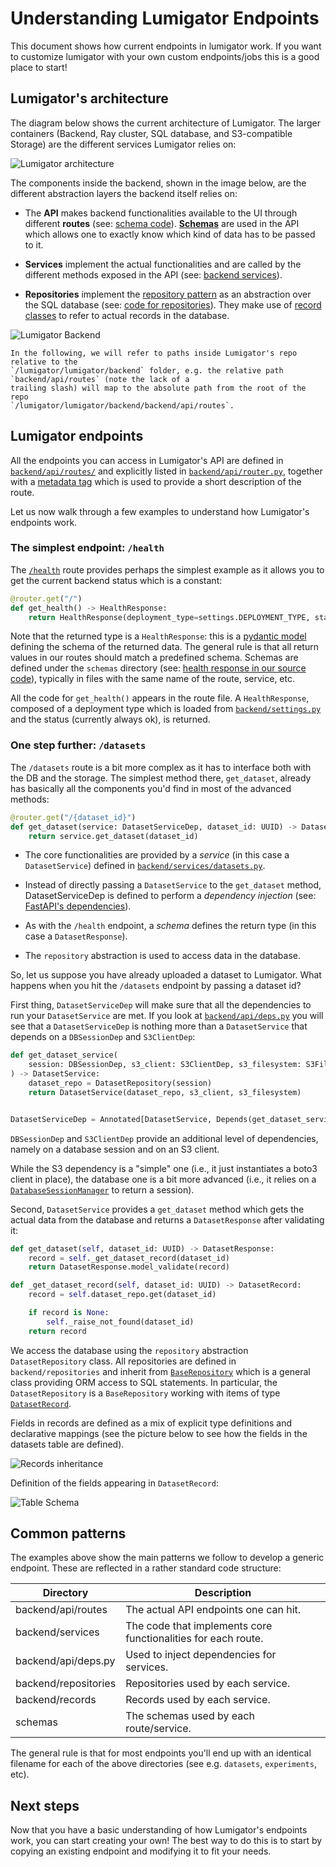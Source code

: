 # Understanding Lumigator Endpoints

This document shows how current endpoints in lumigator work. If you want to customize lumigator with
your own custom endpoints/jobs this is a good place to start!

## Lumigator's architecture

The diagram below shows the current architecture of Lumigator. The larger containers (Backend, Ray
cluster, SQL database, and S3-compatible Storage) are the different services Lumigator relies on:

![Lumigator architecture](../../assets/lumigator-architecture.svg)

The components inside the backend, shown in the image below, are the different abstraction layers
the backend itself relies on:

* The **API** makes backend functionalities available to the UI through different **routes** (see: [schema code](https://github.com/mozilla-ai/lumigator/blob/|commit_id|/lumigator/lumigator/backend/backend/api/routes)).
  [**Schemas**](https://github.com/mozilla-ai/lumigator/blob/|commit_id|/lumigator/lumigator/schemas/schemas)
  are used in the API which allows one to exactly know which kind of data has to be passed to it.

* **Services** implement the actual functionalities and are called by the different methods exposed
  in the API (see: [backend services](https://github.com/mozilla-ai/lumigator/blob/|commit_id|/lumigator/lumigator/backend/backend/services)).

* **Repositories** implement the [repository pattern](https://www.cosmicpython.com/book/chapter_02_repository.html)
  as an abstraction over the SQL database (see: [code for repositories](https://github.com/mozilla-ai/lumigator/blob/|commit_id|/lumigator/lumigator/backend/backend/repositories)).
  They make use of [record classes](https://github.com/mozilla-ai/lumigator/blob/|commit_id|/lumigator/lumigator/backend/backend/records) to refer to actual records in the database.

![Lumigator Backend](../../assets/lumigator-backend.svg)

```{admonition} Notation
In the following, we will refer to paths inside Lumigator's repo relative to the
`/lumigator/lumigator/backend` folder, e.g. the relative path `backend/api/routes` (note the lack of a
trailing slash) will map to the absolute path from the root of the repo
`/lumigator/lumigator/backend/backend/api/routes`.
```

## Lumigator endpoints

All the endpoints you can access in Lumigator's API are defined in
[`backend/api/routes/`](https://github.com/mozilla-ai/lumigator/blob/|commit_id|/lumigator/lumigator/backend/backend/api/routes)
and explicitly listed in
[`backend/api/router.py`](https://github.com/mozilla-ai/lumigator/blob/|commit_id|/lumigator/lumigator/backend/backend/api/router.py),
together with a [metadata tag](https://github.com/mozilla-ai/lumigator/blob/|commit_id|/lumigator/lumigator/backend/backend/api/tags.py)
which is used to provide a short description of the route.

Let us now walk through a few examples to understand how Lumigator's endpoints work.

### The simplest endpoint: `/health`

The [`/health`](https://github.com/mozilla-ai/lumigator/blob/|commit_id|/lumigator/lumigator/backend/backend/api/routes/health.py)
route provides perhaps the simplest example as it allows you to get the current backend status which
is a constant:

```python
@router.get("/")
def get_health() -> HealthResponse:
    return HealthResponse(deployment_type=settings.DEPLOYMENT_TYPE, status="OK")
```

Note that the returned type is a `HealthResponse`: this is a
[pydantic model](https://docs.pydantic.dev/latest/api/base_model/) defining the schema of the
returned data. The general rule is that all return values in our routes should match a predefined
schema. Schemas are defined under the `schemas` directory (see: [health response in our source code](https://github.com/mozilla-ai/lumigator/blob/|commit_id|/lumigator/lumigator/schemas/lumigator_schemas/extras.py#L16)),
typically in files with the same name of the route, service, etc.

All the code for `get_health()` appears in the route file. A `HealthResponse`, composed of a
deployment type which is loaded from
[`backend/settings.py`](https://github.com/mozilla-ai/lumigator/blob/|commit_id|/lumigator/lumigator/backend/backend/settings.py#L12)
and the status (currently always ok), is returned.

### One step further: `/datasets`

The `/datasets` route is a bit more complex as it has to interface both with the DB and the storage.
The simplest method there, `get_dataset`, already has basically all the components you'd find in
most of the advanced methods:

```python
@router.get("/{dataset_id}")
def get_dataset(service: DatasetServiceDep, dataset_id: UUID) -> DatasetResponse:
    return service.get_dataset(dataset_id)
```

* The core functionalities are provided by a *service* (in this case a `DatasetService`) defined in
  [`backend/services/datasets.py`](https://github.com/mozilla-ai/lumigator/blob/|commit_id|/lumigator/lumigator/backend/backend/services/datasets.py).

* Instead of directly passing a `DatasetService` to the `get_dataset` method, DatasetServiceDep is
  defined to perform a *dependency injection* (see:
  [FastAPI's dependencies](https://fastapi.tiangolo.com/tutorial/dependencies/)).

* As with the `/health` endpoint, a *schema* defines the return type (in this case a
  `DatasetResponse`).

* The `repository` abstraction is used to access data in the database.

So, let us suppose you have already uploaded a dataset to Lumigator. What happens when you hit the
`/datasets` endpoint by passing a dataset id?

First thing, `DatasetServiceDep` will make sure that all the dependencies to run your
`DatasetService` are met. If you look at
[`backend/api/deps.py`](https://github.com/mozilla-ai/lumigator/blob/|commit_id|/lumigator/lumigator/backend/backend/api/deps.py)
you will see that a `DatasetServiceDep` is nothing more than a `DatasetService` that depends on a
`DBSessionDep` and `S3ClientDep`:

```python
def get_dataset_service(
    session: DBSessionDep, s3_client: S3ClientDep, s3_filesystem: S3FileSystemDep
) -> DatasetService:
    dataset_repo = DatasetRepository(session)
    return DatasetService(dataset_repo, s3_client, s3_filesystem)


DatasetServiceDep = Annotated[DatasetService, Depends(get_dataset_service)]
```

`DBSessionDep` and `S3ClientDep` provide an additional level of dependencies, namely on a
database session and on an S3 client.

While the S3 dependency is a "simple" one (i.e., it just instantiates a boto3 client in place), the
database one is a bit more advanced (i.e., it relies on a
[`DatabaseSessionManager`](https://github.com/mozilla-ai/lumigator/blob/|commit_id|/lumigator/lumigator/backend/backend/db.py)
to return a session).

Second, `DatasetService` provides a `get_dataset` method which gets the actual data from the
database and returns a `DatasetResponse` after validating it:

```python
def get_dataset(self, dataset_id: UUID) -> DatasetResponse:
    record = self._get_dataset_record(dataset_id)
    return DatasetResponse.model_validate(record)

def _get_dataset_record(self, dataset_id: UUID) -> DatasetRecord:
    record = self.dataset_repo.get(dataset_id)

    if record is None:
        self._raise_not_found(dataset_id)
    return record
```

We access the database using the `repository` abstraction `DatasetRepository` class. All
repositories are defined in `backend/repositories` and inherit from
[`BaseRepository`](https://github.com/mozilla-ai/lumigator/blob/|commit_id|/lumigator/lumigator/backend/backend/repositories/base.py)
which is a general class providing ORM access to SQL statements. In particular, the
`DatasetRepository` is a `BaseRepository` working with items of type
[`DatasetRecord`](https://github.com/mozilla-ai/lumigator/blob/|commit_id|/lumigator/lumigator/backend/backend/records/datasets.py).

Fields in records are defined as a mix of explicit type definitions and declarative mappings (see the picture below to
see how the fields in the datasets table are defined).

![Records inheritance](../../assets/records_inheritance.jpg)

Definition of the fields appearing in `DatasetRecord`:

![Table Schema](../../assets/table_schema.png)

## Common patterns

The examples above show the main patterns we follow to develop a generic endpoint. These are
reflected in a rather standard code structure:

| Directory            | Description                                                   |
|----------------------|---------------------------------------------------------------|
| backend/api/routes   | The actual API endpoints one can hit.                         |
| backend/services     | The code that implements core functionalities for each route. |
| backend/api/deps.py  | Used to inject dependencies for services.                     |
| backend/repositories | Repositories used by each service.                            |
| backend/records      | Records used by each service.                                 |
| schemas              | The schemas used by each route/service.                       |

The general rule is that for most endpoints you'll end up with an identical filename for each of the
above directories (see e.g. `datasets`, `experiments`, etc).

## Next steps

Now that you have a basic understanding of how Lumigator's endpoints work, you can start creating
your own! The best way to do this is to start by copying an existing endpoint and modifying it to
fit your needs.
